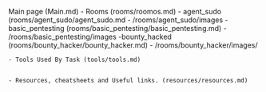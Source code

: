 Main page (Main.md)
    - Rooms (rooms/roomos.md)
        - agent_sudo (rooms/agent_sudo/agent_sudo.md
            - /rooms/agent_sudo/images
        - basic_pentesting (rooms/basic_pentesting/basic_pentesting.md)
            - /rooms/basic_pentesting/images
        -bounty_hacked (rooms/bounty_hacker/bounty_hacker.md)
            - /rooms/bounty_hacker/images/
            
    - Tools Used By Task (tools/tools.md)
    
     
    - Resources, cheatsheets and Useful links. (resources/resources.md)
